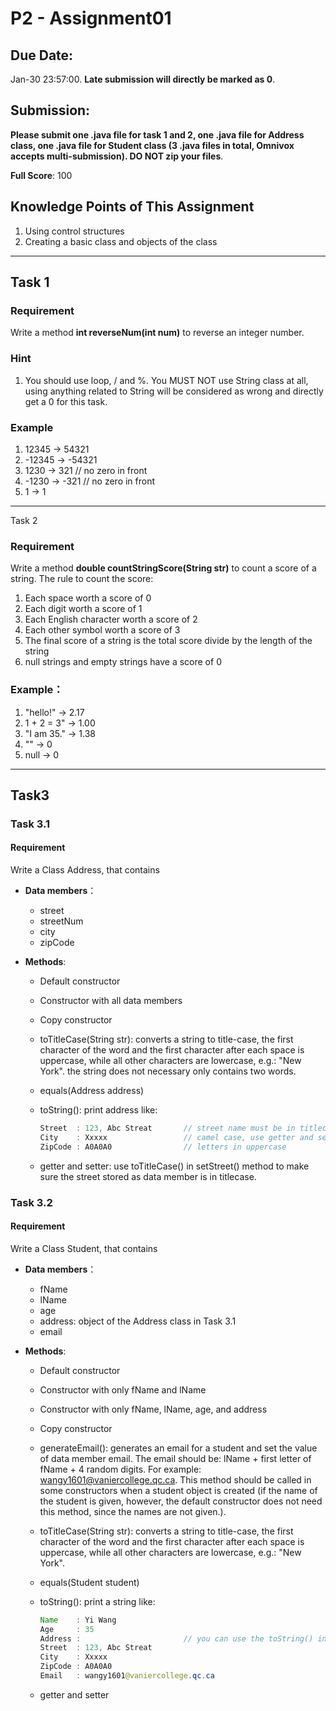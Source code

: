 # P2 - Assignment01

## **Due Date:** 

Jan-30 23:57:00. **Late submission will directly be marked as 0**.

## **Submission:**

**Please submit one .java file for task 1 and 2, one .java file for Address class, one .java file for Student class (3 .java files in total, Omnivox accepts multi-submission). DO NOT zip your files**.

**Full Score**: 100

## **Knowledge Points**  of  This  Assignment

1. Using control structures 
2. Creating a basic class and objects of the class 

***

## Task 1

### Requirement

Write a method **int reverseNum(int num)** to reverse an integer number. 

### Hint

1. You should use loop, / and %. You MUST NOT use String class at all, using anything related to String will be considered as wrong and directly get a 0 for this task.

### Example

1. 12345 -> 54321
2. -12345 -> -54321 
3. 1230 -> 321                 // no zero in front
4. -1230 -> -321              // no zero in front
5. 1 -> 1 

***

Task 2

### Requirement

Write a method **double countStringScore(String str)** to count a score of a string. The rule to count the score:

1. Each space worth a score of 0 
2. Each digit worth a score of 1 
3. Each English character worth a score of 2 
4. Each other symbol worth a score of 3 
5. The final score of a string is the total score divide by the length of the string 
6. null strings and empty strings have a score of 0 

### Example：

1. "hello!" -> 2.17 
2. 1 + 2 = 3" -> 1.00 
3. "I am 35." -> 1.38 
4. \"" -> 0 
5. null -> 0 

***

## Task3

### Task 3.1

#### Requirement

Write a Class Address, that contains 

* **Data members**：

  * street 
  * streetNum 
  * city 
  * zipCode

* **Methods**:

  * Default constructor 

  * Constructor with all data members 

  * Copy constructor

  * toTitleCase(String str): converts a string to title-case, the first character of the word and the first character after each space is uppercase, while all other characters are lowercase, e.g.: "New York". the string does not necessary only contains two words.

  * equals(Address address) 

  * toString(): print address like: 

    ```java
    Street  : 123, Abc Streat       // street name must be in titlecase 
    City    : Xxxxx                 // camel case, use getter and setter: use toTitleCase()
    ZipCode : A0A0A0                // letters in uppercase
    ```

  * getter and setter: use toTitleCase() in setStreet() method to make sure the street stored as data member is in titlecase. 

    

### Task 3.2

#### Requirement

Write a Class Student, that contains 

* **Data members**：

  * fName
  * lName 
  * age
  * address: object of the Address class in Task 3.1
  * email

* **Methods**:

  * Default constructor 

  * Constructor with only fName and lName 

  * Constructor with only fName, lName, age, and address

  * Copy constructor

  * generateEmail(): generates an email for a student and set the value of data member email. The email should be: lName + first letter of fName + 4 random digits. For example: wangy1601@vaniercollege.qc.ca. This method should be called in some constructors when a student object is created (if the name of the student is given, however, the default constructor does not need this method, since the names are not given.).

  * toTitleCase(String str): converts a string to title-case, the first character of the word and the first character after each space is uppercase, while all other characters are lowercase, e.g.: "New York".

  * equals(Student student) 

  * toString(): print a string like: 

    ```java
    Name    : Yi Wang
    Age     : 35
    Address : 						// you can use the toString() in the Address class
    Street  : 123, Abc Streat       
    City    : Xxxxx                        
    ZipCode : A0A0A0 
    Email   : wangy1601@vaniercollege.qc.ca
    ```

  * getter and setter

    